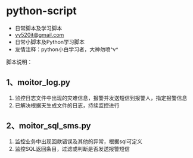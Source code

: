# python-script
- 日常脚本及学习脚本
- yy520it@gmail.com
- 日常小脚本及Python学习脚本
- 友情注释：python小白学习者，大神勿喷^v^


脚本说明：
## 1、moitor_log.py ##
1. 监控日志文件中出现的灾难信息，报警并发送短信到报警人，指定报警信息
1. 已解决根据天生成文件的日志，持续监控进行

## 2、moitor_sql_sms.py ##
1. 监控业务中出现回款错误及其他的异常，根据sql可定义
1. 监控SQL返回条目，过滤或判断是否发送报警短信
